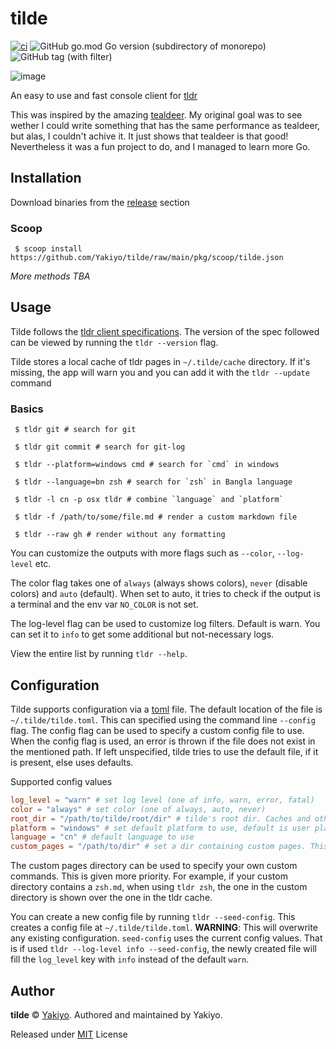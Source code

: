# tilde
[![ci](https://github.com/Yakiyo/tilde/actions/workflows/ci.yml/badge.svg?branch=main)](https://github.com/Yakiyo/tilde/actions/workflows/ci.yml) ![GitHub go.mod Go version (subdirectory of monorepo)](https://img.shields.io/github/go-mod/go-version/Yakiyo/tilde) ![GitHub tag (with filter)](https://img.shields.io/github/v/tag/Yakiyo/tilde?label=version)

![image](https://github.com/Yakiyo/tilde/assets/91675932/963644cc-2152-401e-b05b-bfe6d4485e6e)

An easy to use and fast console client for [tldr](https://github.com/tldr-pages/tldr)

This was inspired by the amazing [tealdeer](https://github.com/dbrgn/tealdeer). My original goal was to see wether I could write something that has the same performance as tealdeer, but alas, I couldn't achive it. It just shows that tealdeer is that good! Nevertheless it was a fun project to do, and I managed to learn more Go.

## Installation

Download binaries from the [release](https://github.com/Yakiyo/tilde/releases/latest) section

### Scoop
```shell
 $ scoop install https://github.com/Yakiyo/tilde/raw/main/pkg/scoop/tilde.json
```
*More methods TBA*
## Usage
Tilde follows the [tldr client specifications](https://github.com/tldr-pages/tldr/blob/main/CLIENT-SPECIFICATION.md). The version of the spec followed can be viewed by running the `tldr --version` flag. 

Tilde stores a local cache of tldr pages in `~/.tilde/cache` directory. If it's missing, the app will warn you and you can add it with the `tldr --update` command

### Basics
```shell
 $ tldr git # search for git

 $ tldr git commit # search for git-log

 $ tldr --platform=windows cmd # search for `cmd` in windows

 $ tldr --language=bn zsh # search for `zsh` in Bangla language

 $ tldr -l cn -p osx tldr # combine `language` and `platform`

 $ tldr -f /path/to/some/file.md # render a custom markdown file

 $ tldr --raw gh # render without any formatting

```

You can customize the outputs with more flags such as `--color`, `--log-level` etc. 

The color flag takes one of `always` (always shows colors), `never` (disable colors) and `auto` (default). When set to auto, it tries to check if the output is a terminal and the env var `NO_COLOR` is not set.

The log-level flag can be used to customize log filters. Default is warn. You can set it to `info` to get some additional but not-necessary logs.

View the entire list by running `tldr --help`.

## Configuration
Tilde supports configuration via a [toml](https://toml.io) file. The default location of the file is `~/.tilde/tilde.toml`. This can specified using the command line `--config` flag. The config flag can be used to specify a custom config file to use. When the config flag is used, an error is thrown if the file does not exist in the mentioned path. If left unspecified, tilde tries to use the default file, if it is present, else uses defaults.

Supported config values
```toml
log_level = "warn" # set log level (one of info, warn, error, fatal)
color = "always" # set color (one of always, auto, never)
root_dir = "/path/to/tilde/root/dir" # tilde's root dir. Caches and other things are stored here. defaults to ~/.tilde
platform = "windows" # set default platform to use, default is user platform
language = "cn" # default language to use
custom_pages = "/path/to/dir" # set a dir containing custom pages. This are prioritized before the main cache files
```
The custom pages directory can be used to specify your own custom commands. This is given more priority. For example, if your custom directory contains a `zsh.md`, when using `tldr zsh`, the one in the custom directory is shown over the one in the tldr cache.

You can create a new config file by running `tldr --seed-config`. This creates a config file at `~/.tilde/tilde.toml`. **WARNING**: This will overwrite any existing configuration. `seed-config` uses the current config values. That is if used `tldr --log-level info --seed-config`, the newly created file will fill the `log_level` key with `info` instead of the default `warn`.
## Author

**tilde** © [Yakiyo](https://github.com/Yakiyo). Authored and maintained by Yakiyo.

Released under [MIT](https://opensource.org/licenses/MIT) License
